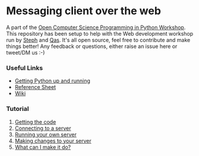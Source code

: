 Messaging client over the web
=======================

A part of the [Open Computer Science Programming in Python Workshop](http://opencomputerscience.co.uk/events/python-workshop-november). This repository has been setup to help with the Web development workshop run by [Steph](https://twitter.com/StephCook22) and [Qas](https://twitter.com/QasAshraf). It's all open source, feel free to contribute and make things better! Any feedback or questions, either raise an issue here or tweet/DM us :-)

### Useful Links
* [Getting Python up and running](https://github.com/QasAshraf/cloaked-octo-hipster.py/wiki/Setting-up-Python)
* [Reference Sheet](https://github.com/QasAshraf/cloaked-octo-hipster.py/wiki/Worksheet)
* [Wiki](https://github.com/QasAshraf/cloaked-octo-hipster.py/wiki)

### Tutorial
1. [Getting the code](https://github.com/QasAshraf/cloaked-octo-hipster.py/wiki/Worksheet---Grab-the-code)
1. [Connecting to a server](https://github.com/QasAshraf/cloaked-octo-hipster.py/wiki/Worksheet---Grab-the-code)
1. [Running your own server](https://github.com/QasAshraf/cloaked-octo-hipster.py/wiki/Worksheet---Running-your-own-server)
1. [Making changes to your server](https://github.com/QasAshraf/cloaked-octo-hipster.py/wiki/Worksheet---Making-your-server-respond-to-a-command)
1. [What can I make it do?](https://github.com/QasAshraf/cloaked-octo-hipster.py/wiki/Worksheet---Grab-the-code)

